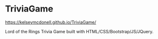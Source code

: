 # TriviaGame

https://kelseymcdonell.github.io/TriviaGame/

Lord of the Rings Trivia Game built with HTML/CSS/Bootstrap/JS/JQuery.